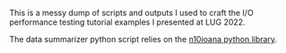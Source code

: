 This is a messy dump of scripts and outputs I used to craft the I/O performance
testing tutorial examples I presented at LUG 2022.

The data summarizer python script relies on the [n10ioana python library][].

[n10ioana python library]: https://github.com/glennklockwood/n10ioana
